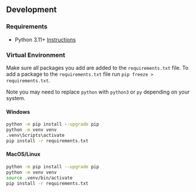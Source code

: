 
## Development

### Requirements

- Python 3.11+ [Instructions](https://wiki.python.org/moin/BeginnersGuide/Download)

### Virtual Environment

Make sure all packages you add are added to the `requirements.txt` file.
To add a package to the `requirements.txt` file run `pip freeze > requirements.txt`.

Note you may need to replace `python` with `python3` or `py` depending on your system.

#### Windows

```cmd
python -m pip install --upgrade pip
python -m venv venv
.venv\Scripts\activate
pip install -r requirements.txt
```

#### MacOS/Linux

```bash
python -m pip install --upgrade pip
python -m venv venv
source .venv/bin/activate
pip install -r requirements.txt
```